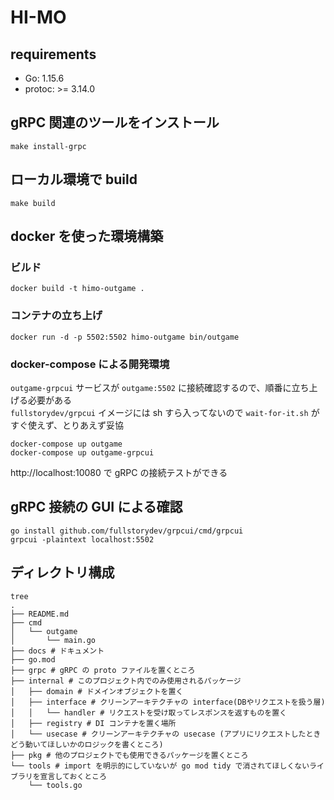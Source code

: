# HI-MO

## requirements

- Go: 1.15.6
- protoc: >= 3.14.0

## gRPC 関連のツールをインストール

```
make install-grpc
```

## ローカル環境で build

```
make build
```

## docker を使った環境構築

### ビルド

```
docker build -t himo-outgame .
```

### コンテナの立ち上げ

```
docker run -d -p 5502:5502 himo-outgame bin/outgame
```

### docker-compose による開発環境

`outgame-grpcui` サービスが `outgame:5502` に接続確認するので、順番に立ち上げる必要がある  
`fullstorydev/grpcui` イメージには sh すら入ってないので `wait-for-it.sh` がすぐ使えず、とりあえず妥協

```
docker-compose up outgame
docker-compose up outgame-grpcui
```

http://localhost:10080 で gRPC の接続テストができる

## gRPC 接続の GUI による確認

```
go install github.com/fullstorydev/grpcui/cmd/grpcui
grpcui -plaintext localhost:5502
```

## ディレクトリ構成

```
tree
.
├── README.md
├── cmd
│   └── outgame
│       └── main.go
├── docs # ドキュメント
├── go.mod
├── grpc # gRPC の proto ファイルを置くところ
├── internal # このプロジェクト内でのみ使用されるパッケージ
│   ├── domain # ドメインオブジェクトを置く
│   ├── interface # クリーンアーキテクチャの interface(DBやリクエストを扱う層)
│   │   └── handler # リクエストを受け取ってレスポンスを返すものを置く
│   ├── registry # DI コンテナを置く場所
│   └── usecase # クリーンアーキテクチャの usecase (アプリにリクエストしたときどう動いてほしいかのロジックを書くところ)
├── pkg # 他のプロジェクトでも使用できるパッケージを置くところ
└── tools # import を明示的にしていないが go mod tidy で消されてほしくないライブラリを宣言しておくところ
    └── tools.go
```
